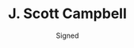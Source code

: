 ---
title: J. Scott Campbell
issue: The Ruff Stuff 3
issue_nr: 3
full_title: ""
subtitle: Signed
release_date: June 2018
release_year: 2018
format: Sketchbook
pages: 48
signed_by: J. Scott Campbell
price: 20
---
